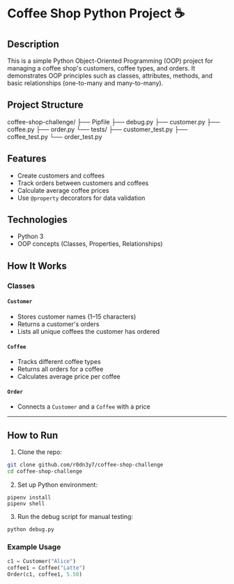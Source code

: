 # Coffee Shop Python Project ☕️

## Description

This is a simple Python Object-Oriented Programming (OOP) project for managing a coffee shop's customers, coffee types, and orders. It demonstrates OOP principles such as classes, attributes, methods, and basic relationships (one-to-many and many-to-many).

## Project Structure
coffee-shop-challenge/
├── Pipfile
├── debug.py
├── customer.py
├── coffee.py
├── order.py
└── tests/
    ├── customer_test.py
    ├── coffee_test.py
    └── order_test.py



## Features

- Create customers and coffees
- Track orders between customers and coffees
- Calculate average coffee prices
- Use `@property` decorators for data validation

## Technologies

- Python 3
- OOP concepts (Classes, Properties, Relationships)

## How It Works

### Classes

#### `Customer`
- Stores customer names (1–15 characters)
- Returns a customer's orders
- Lists all unique coffees the customer has ordered

#### `Coffee`
- Tracks different coffee types
- Returns all orders for a coffee
- Calculates average price per coffee

#### `Order`
- Connects a `Customer` and a `Coffee` with a price



---

## How to Run

1. Clone the repo:

```bash
git clone github.com/r0dn3y7/coffee-shop-challenge
cd coffee-shop-challenge

```
2. Set up Python environment:
```
pipenv install
pipenv shell

```
3. Run the debug script for manual testing:
```
python debug.py

```

### Example Usage

```python
c1 = Customer("Alice")
coffee1 = Coffee("Latte")
Order(c1, coffee1, 5.50)


